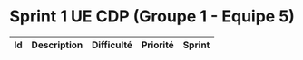 # Sprint 1 UE CDP (Groupe 1 - Equipe 5)

| Id  | Description | Difficulté | Priorité | Sprint |
| --- | ----------- | ---------- | -------- | ------ |


